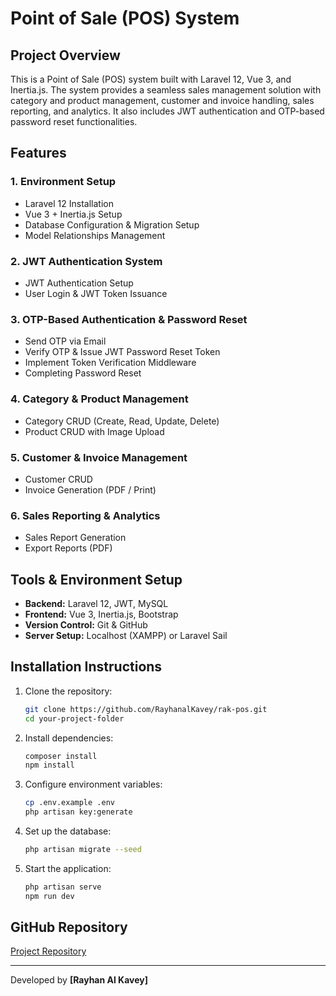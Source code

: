 # Point of Sale (POS) System

## Project Overview

This is a Point of Sale (POS) system built with Laravel 12, Vue 3, and Inertia.js. The system provides a seamless sales management solution with category and product management, customer and invoice handling, sales reporting, and analytics. It also includes JWT authentication and OTP-based password reset functionalities.

## Features

### 1. Environment Setup

-   Laravel 12 Installation
-   Vue 3 + Inertia.js Setup
-   Database Configuration & Migration Setup
-   Model Relationships Management

### 2. JWT Authentication System

-   JWT Authentication Setup
-   User Login & JWT Token Issuance

### 3. OTP-Based Authentication & Password Reset

-   Send OTP via Email
-   Verify OTP & Issue JWT Password Reset Token
-   Implement Token Verification Middleware
-   Completing Password Reset

### 4. Category & Product Management

-   Category CRUD (Create, Read, Update, Delete)
-   Product CRUD with Image Upload

### 5. Customer & Invoice Management

-   Customer CRUD
-   Invoice Generation (PDF / Print)

### 6. Sales Reporting & Analytics

-   Sales Report Generation
-   Export Reports (PDF)

## Tools & Environment Setup

-   **Backend:** Laravel 12, JWT, MySQL
-   **Frontend:** Vue 3, Inertia.js, Bootstrap
-   **Version Control:** Git & GitHub
-   **Server Setup:** Localhost (XAMPP) or Laravel Sail

## Installation Instructions

1. Clone the repository:
    ```bash
    git clone https://github.com/RayhanalKavey/rak-pos.git
    cd your-project-folder
    ```
2. Install dependencies:
    ```bash
    composer install
    npm install
    ```
3. Configure environment variables:
    ```bash
    cp .env.example .env
    php artisan key:generate
    ```
4. Set up the database:
    ```bash
    php artisan migrate --seed
    ```
5. Start the application:
    ```bash
    php artisan serve
    npm run dev
    ```

## GitHub Repository

[Project Repository](https://github.com/RayhanalKavey/rak-pos)

<!-- ## Demo Video

[View Project Presentation Video](#) -->

---

Developed by **[Rayhan Al Kavey]**
